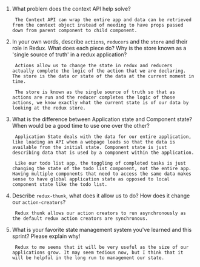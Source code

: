 1. What problem does the context API help solve?

        The Context API can wrap the entire app and data can be retrieved from the context object instead of needing to have props passed down from parent component to child component.

2. In your own words, describe `actions`, `reducers` and the `store` and their role in Redux. What does each piece do? Why is the store known as a 'single source of truth' in a redux application?

        Actions allow us to change the state in redux and reducers actually complete the logic of the action that we are declaring. The store is the data or state of the data at the current moment in time. 

        The store is known as the single source of truth so that as actions are run and the reducer completes the logic of those actions, we know exactly what the current state is of our data by looking at the redux store.

3. What is the difference between Application state and Component state? When would be a good time to use one over the other?

        Application State deals with the data for our entire application, like loading an API when a webpage loads so that the data is available from the initial state. Component state is just describing data that is used by a component within the application. 

        Like our todo list app, the toggling of completed tasks is just changing the state of the todo list component, not the entire app. Having multiple components that need to access the same data makes sense to have global application state as opposed to local component state like the todo list.

4. Describe `redux-thunk`, what does it allow us to do? How does it change our `action-creators`?

        Redux thunk allows our action creators to run asynchronously as the default redux action creators are synchronous.

5. What is your favorite state management system you've learned and this sprint? Please explain why!

        Redux to me seems that it will be very useful as the size of our applications grow. It may seem tedious now, but I think that it will be helpful in the long run to management our state.
